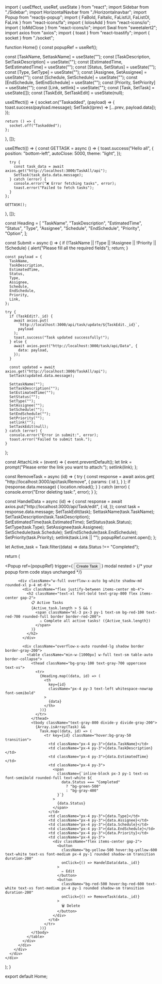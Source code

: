 import { useEffect, useRef, useState } from "react";
import Sidebar from "./Sidebar";
import HorizontalNavbar from "./Horizontalnavbar";
import Popup from "reactjs-popup";
import { FaBold, FaItalic, FaListUl, FaListOl, FaLink } from "react-icons/fa";
import { IoIosAdd } from "react-icons/io";
import { IoMdClose } from "react-icons/io";
import Swal from "sweetalert2";
import axios from "axios";
import { toast } from "react-toastify";
import { socket } from "./socket";

function Home() {
  const popupRef = useRef();

  const [TaskName, SettaskName] = useState("");
  const [TaskDescription, SetTaskDescription] = useState("");
  const [EstimatedTime, SetEstimatedTime] = useState("");
  const [Status, SetStatus] = useState("");
  const [Type, SetType] = useState("");
  const [Assignee, SetAssignee] = useState("");
  const [Schedule, SetSchedule] = useState("");
  const [EndSchedule, SetEndSchedule] = useState("");
  const [Priority, SetPriority] = useState("");
  const [Link, setlink] = useState("");
  const [Task, SetTask] = useState([]);
  const [TaskEdit, SetTaskEdit] = useState(null);

  useEffect(() => {
    socket.on("Taskadded", (payload) => {
      toast.success(payload.message);
      SetTask((prev) => [...prev, payload.data]);
    });

    return () => {
      socket.off("Taskadded");
    };
  }, []);

  useEffect(() => {
    const GETTASK = async () => {
      toast.success("Hello all", {
        position: "bottom-left",
        autoClose: 5000,
        theme: "light",
      });

      try {
        const task_data = await axios.get("http://localhost:3000/TaskAll/api");
        SetTask(task_data.data.message);
      } catch (error) {
        console.error("❌ Error fetching tasks", error);
        toast.error("Failed to fetch tasks");
      }
    };

    GETTASK();
  }, []);

  const Heading = [
    "TaskName",
    "TaskDescription",
    "EstimatedTime",
    "Status",
    "Type",
    "Assignee",
    "Schedule",
    "EndSchedule",
    "Priority",
    "Option",
  ];

  const Submit = async () => {
    if (!TaskName || !Type || !Assignee || !Priority || !Schedule) {
      alert("Please fill all the required fields");
      return;
    }

    const payload = {
      TaskName,
      TaskDescription,
      EstimatedTime,
      Status,
      Type,
      Assignee,
      Schedule,
      EndSchedule,
      Priority,
      Link,
    };

    try {
      if (TaskEdit?._id) {
        await axios.put(
          `http://localhost:3000/api/task/update/${TaskEdit._id}`,
          payload
        );
        toast.success("Task updated successfully!");
      } else {
        await axios.post("http://localhost:3000/task/api/Data", {
          data: payload,
        });
      }

      const updated = await axios.get("http://localhost:3000/TaskAll/api");
      SetTask(updated.data.message);

      SettaskName("");
      SetTaskDescription("");
      SetEstimatedTime("");
      SetStatus("");
      SetType("");
      SetAssignee("");
      SetSchedule("");
      SetEndSchedule("");
      SetPriority("");
      setlink("");
      SetTaskEdit(null);
    } catch (error) {
      console.error("Error in submit:", error);
      toast.error("Failed to submit task.");
    }
  };

  const AttachLink = (event) => {
    event.preventDefault();
    let link = prompt("Please enter the link you want to attach:");
    setlink(link);
  };

  const RemoveTask = async (id) => {
    try {
      const response = await axios.get(
        "http://localhost:3000/api/task/Remove",
        {
          params: { id },
        }
      );
      if (response.data.message) {
        location.reload();
      }
    } catch (error) {
      console.error("Error deleting task:", error);
    }
  };

  const HandelData = async (id) => {
    const response = await axios.put("http://localhost:3000/api/Task/edit", {
      id,
    });
    const task = response.data.message;
    SetTaskEdit(task);
    SettaskName(task.TaskName);
    SetTaskDescription(task.TaskDescription);
    SetEstimatedTime(task.EstimatedTime);
    SetStatus(task.Status);
    SetType(task.Type);
    SetAssignee(task.Assignee);
    SetSchedule(task.Schedule);
    SetEndSchedule(task.EndSchedule);
    SetPriority(task.Priority);
    setlink(task.Link || "");
    popupRef.current.open();
  };

  let Active_task = Task.filter((data) => data.Status !== "Completed");

  return (
    <div className="flex flex-col h-screen bg-amber-50">
      <div className="fixed top-0 left-0 right-0 z-10">
        <HorizontalNavbar />
      </div>
      <div className="flex flex-1 pt-16">
        <div className="fixed top-16 left-0 h-[calc(100vh-4rem)] w-64">
          <Sidebar />
        </div>
        <div className="flex-1 ml-64 p-4 overflow-y-auto">
          <Popup
            ref={popupRef}
            trigger={
              <button className="px-6 py-2 bg-blue-600 text-white rounded-md hover:bg-blue-700 transition mt-4 ml-3">
                Create Task
              </button>
            }
            modal
            nested
          >
            {/* your popup form code stays unchanged */}
          </Popup>

          <div className="w-full overflow-x-auto bg-white shadow-md rounded-xl p-4 mt-6">
            <div className="flex justify-between items-center mb-4">
              <h2 className="text-xl font-bold text-gray-800 flex items-center gap-2">
                📋 Active Tasks
                {Active_task.length > 5 && (
                  <span className="ml-3 px-3 py-1 text-sm bg-red-100 text-red-700 rounded-full border border-red-200">
                    ⚠️ Complete all active tasks! ({Active_task.length})
                  </span>
                )}
              </h2>
            </div>

            <div className="overflow-x-auto rounded-lg shadow border border-gray-200">
              <table className="min-w-[1000px] w-full text-sm table-auto border-collapse">
                <thead className="bg-gray-100 text-gray-700 uppercase text-xs">
                  <tr>
                    {Heading.map((data, id) => (
                      <th
                        key={id}
                        className="px-4 py-3 text-left whitespace-nowrap font-semibold"
                      >
                        {data}
                      </th>
                    ))}
                  </tr>
                </thead>
                <tbody className="text-gray-800 divide-y divide-gray-200">
                  {Array.isArray(Task) &&
                    Task.map((data, id) => (
                      <tr key={id} className="hover:bg-gray-50 transition">
                        <td className="px-4 py-3">{data.TaskName}</td>
                        <td className="px-4 py-3">{data.TaskDescription}</td>
                        <td className="px-4 py-3">{data.EstimatedTime}</td>
                        <td className="px-4 py-3">
                          <span
                            className={`inline-block px-3 py-1 text-xs font-semibold rounded-full text-white ${
                              data.Status === "Completed"
                                ? "bg-green-500"
                                : "bg-gray-400"
                            }`}
                          >
                            {data.Status}
                          </span>
                        </td>
                        <td className="px-4 py-3">{data.Type}</td>
                        <td className="px-4 py-3">{data.Assignee}</td>
                        <td className="px-4 py-3">{data.Schedule}</td>
                        <td className="px-4 py-3">{data.EndSchedule}</td>
                        <td className="px-4 py-3">{data.Priority}</td>
                        <td className="px-4 py-3">
                          <div className="flex items-center gap-2">
                            <button
                              className="bg-yellow-500 hover:bg-yellow-600 text-white text-xs font-medium px-4 py-1 rounded shadow-sm transition duration-200"
                              onClick={() => HandelData(data._id)}
                            >
                              ✏️ Edit
                            </button>
                            <button
                              className="bg-red-500 hover:bg-red-600 text-white text-xs font-medium px-4 py-1 rounded shadow-sm transition duration-200"
                              onClick={() => RemoveTask(data._id)}
                            >
                              🗑️ Delete
                            </button>
                          </div>
                        </td>
                      </tr>
                    ))}
                </tbody>
              </table>
            </div>
          </div>
        </div>
      </div>
    </div>
  );
}

export default Home;
